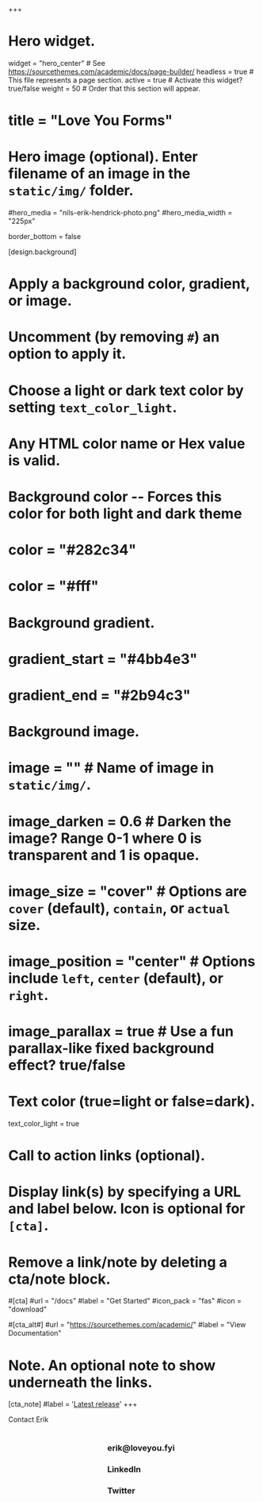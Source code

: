 +++
# Hero widget.
widget = "hero_center"  # See https://sourcethemes.com/academic/docs/page-builder/
headless = true  # This file represents a page section.
active = true  # Activate this widget? true/false
weight = 50  # Order that this section will appear.

# title = "Love You Forms"

# Hero image (optional). Enter filename of an image in the `static/img/` folder.
#hero_media = "nils-erik-hendrick-photo.png"
#hero_media_width = "225px"

border_bottom = false

[design.background]
  # Apply a background color, gradient, or image.
  #   Uncomment (by removing `#`) an option to apply it.
  #   Choose a light or dark text color by setting `text_color_light`.
  #   Any HTML color name or Hex value is valid.

  # Background color -- Forces this color for both light and dark theme
  # color = "#282c34"
  # color = "#fff"

  # Background gradient.
  # gradient_start = "#4bb4e3"
  # gradient_end = "#2b94c3"
  
  # Background image.
  # image = ""  # Name of image in `static/img/`.
  # image_darken = 0.6  # Darken the image? Range 0-1 where 0 is transparent and 1 is opaque.
  # image_size = "cover"  #  Options are `cover` (default), `contain`, or `actual` size.
  # image_position = "center"  # Options include `left`, `center` (default), or `right`.
  # image_parallax = true  # Use a fun parallax-like fixed background effect? true/false
  
  # Text color (true=light or false=dark).
  text_color_light = true

# Call to action links (optional).
#   Display link(s) by specifying a URL and label below. Icon is optional for `[cta]`.
#   Remove a link/note by deleting a cta/note block.
#[cta]
  #url = "/docs"
  #label = "Get Started"
  #icon_pack = "fas"
  #icon = "download"
  
#[cta_alt#]
  #url = "https://sourcethemes.com/academic/"
  #label = "View Documentation"

# Note. An optional note to show underneath the links.
[cta_note]
  #label = '<a class="js-github-release" href="https://sourcethemes.com/academic/updates" data-repo="gcushen/hugo-academic">Latest release<!-- V --></a>'
+++
<div class="hero-title-2">
  Contact Erik
</div>
<!--
<h3>
  <a href="mailto:erik@loveyou.fyi" ><span class="highlight primary3">erik@loveyou.fyi</span></a>
  <span class="highlight primary3">LinkedIn</span>
  <span class="highlight primary3 nobreak">Twitter</span>
  <span class="highlight primary3">GitHub</span>
</h3>
-->
<div style="display:flex; align-items:center; justify-content: center; margin-top:1rem;">
  <div>
  <h3>
    <a title="Email Erik Hendrick" href="mailto:erik@loveyou.fyi" role="link" target="_blank" 
      style="display:flex; align-items:center;text-decoration:none;">
      <i class="fas fa-envelope" style="padding: 0 1rem; font-size:2.5rem;"></i>
      <span class="highlight primary3">erik@loveyou.fyi</span>
    </a>
  </h3>

  <h3>
    <a href="https://linkedin.com/in/erikhendrick" target="_blank" rel="noopener"
      style="display:flex; align-items:center;text-decoration:none;">
      <i class="fab fa-linkedin" style="padding: 0 1rem; font-size:2.5rem;"></i>
      <span class="highlight primary3">LinkedIn</span>
    </a>
  </h3>

  <h3>
    <a href="https://twitter.com/loveyoufyi" target="_blank" rel="noopener"
      style="display:flex; align-items:center;text-decoration:none;">
      <i class="fab fa-twitter" style="padding: 0 1rem; font-size:2.5rem;"></i>
      <span class="highlight primary3">Twitter</span>
    </a>
  </h3>
  </div>
</div>
<!--
<ul class="network-icon" aria-hidden="true">
  <li><a title="Email Erik Hendrick" href="mailto:erik@loveyou.fyi" role="link" target="_blank"><i class="fas fa-envelope big-icon"></i></a></li>
  <li><a href="https://linkedin.com/in/erikhendrick" target="_blank" rel="noopener"><i class="fab fa-linkedin big-icon"></i></a></li>
  <li><a href="https://twitter.com/loveyoufyi" target="_blank" rel="noopener"><i class="fab fa-twitter big-icon"></i></a></li>
  <li><a href="https://github.com/LoveYoufyi" target="_blank" rel="noopener"><i class="fab fa-github big-icon"></i></a></li>
</ul>
-->

